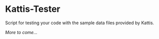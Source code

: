 # Kattis-Tester
Script for testing your code with the sample data files provided by Kattis.

<i>More to come...</i>
